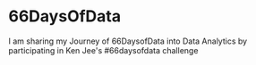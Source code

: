# 66DaysOfData
I am sharing my Journey of 66DaysofData into Data Analytics by participating in Ken Jee's #66daysofdata challenge
